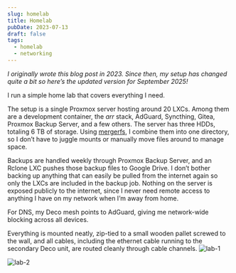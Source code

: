 ```yaml
---
slug: homelab
title: Homelab
pubDate: 2023-07-13
draft: false
tags:
  - homelab
  - networking
---
```

_I originally wrote this blog post in 2023. Since then, my setup has changed quite a bit so here’s the updated version for September 2025!_

I run a simple home lab that covers everything I need.

The setup is a single Proxmox server hosting around 20 LXCs. Among them are a development container, the _arr_ stack, AdGuard, Syncthing, Gitea, Proxmox Backup Server, and a few others. The server has three HDDs, totaling 6 TB of storage. Using [mergerfs](https://github.com/trapexit/mergerfs), I combine them into one directory, so I don’t have to juggle mounts or manually move files around to manage space.

Backups are handled weekly through Proxmox Backup Server, and an Rclone LXC pushes those backup files to Google Drive. I don’t bother backing up anything that can easily be pulled from the internet again so only the LXCs are included in the backup job. Nothing on the server is exposed publicly to the internet, since I never need remote access to anything I have on my network when I’m away from home.

For DNS, my Deco mesh points to AdGuard, giving me network-wide blocking across all devices.

Everything is mounted neatly, zip-tied to a small wooden pallet screwed to the wall, and all cables, including the ethernet cable running to the secondary Deco unit, are routed cleanly through cable channels.
![lab-1](lab.png "Homelab")



![lab-2](network.png "Network")